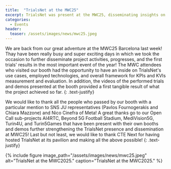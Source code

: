```yaml
---
title:  "TrialsNet at the MWC25"
excerpt: TrialsNet was present at the MWC25, disseminating insights on the project findings, first results, and working framework.
categories: 
  - Events
header:
  teaser: /assets/images/news/mwc25.jpeg
---
```


We are back from our great adventure at the MWC25 Barcelona last week! Thay have been really busy and super exciting days in which we took the occasion to further disseminate project activities, progresses, and the first trials' results in the most important event of the year! The MWC attendees who visited our booth had the opportunity to have an inside on TrialsNet's use cases, employed technologies, and overall framework for KPIs and KVIs measurement and evaluation. In addition, the videos of the performed trials and demos presented at the booth provided a first tangible result of what the project achieved so far.
{: .text-justify}
 

We would like to thank all the people who passed by our booth with a particular mention to SNS JU representatives (Pavlos Fournogerakis and Chiara Mazzone) and Nico Cinefra of Meta! A great thanks go to our Open Call sub-projects AI4RTC, Beyond 5G Football Stadium, MediVision5G, Turin4U, and Turin5Games that have been present with their own booths and demos further strengthening the TrialsNet presence and dissemination at MWC25! Last but not least, we would like to thank CTE Next for having hosted TrialsNet at its pavilion and making all the above possible!
{: .text-justify}

{% include figure image_path="/assets/images/news/mwc25.jpeg" alt="TrialsNet at the MWC2025." caption="TrialsNet at the MWC2025." %}



